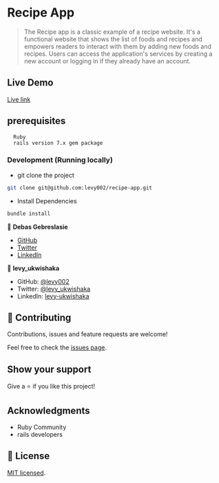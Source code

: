 # Recipe App
>The Recipe app is a classic example of a recipe website. It's a functional website that shows the list of foods and recipes and empowers readers to interact with them by adding new foods and recipes. Users can access the application's services by creating a new account or logging in if they already have an account.
## Live Demo
 [Live link](https://recipe-app-222.herokuapp.com/)
## prerequisites
``` 
  Ruby
  rails version 7.x gem package 
```
### Development (Running locally)

- git clone the project

```bash 
git clone git@github.com:levy002/recipe-app.git
```

- Install Dependencies

```bash
bundle install
```


👤 **Debas Gebreslasie**

- [GitHub](https://github.com/Debas-31)
- [Twitter](https://twitter.com/DEBSH76956492)
- [LinkedIn](https://www.linkedin.com/in/debas-gebrengus)



👤 **levy_ukwishaka**

- GitHub: [@levy002](https://github.com/levy002)
- Twitter: [ @levy_ukwishaka](https://twitter.com/levy_ukwishaka)
- LinkedIn: [levy-ukwishaka](https://www.linkedin.com/in/levy-ukwishaka)

## 🤝 Contributing

Contributions, issues and feature requests are welcome!

Feel free to check the [issues page](https://github.com/levy002/recipe-app/issues).

## Show your support

Give a ⭐️ if you like this project!

## Acknowledgments
- Ruby Community
- rails developers

## 📝 License

[MIT licensed](https://github.com/levy002/recipe-app/blob/Dev/LICENSE).
```

